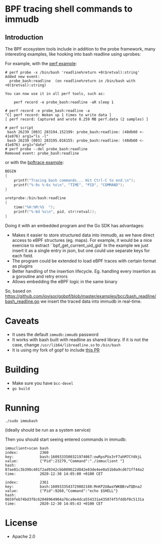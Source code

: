 
# BPF tracing shell commands to immudb

## Introduction

The BPF ecosystem tools include in addition to the probe framework, many interesting examples, like hooking into bash readline using uprobes:

For example, with the [perf example](http://www.brendangregg.com/blog/2016-02-08/linux-ebpf-bcc-uprobes.html):

```console
# perf probe -x /bin/bash 'readline%return +0($retval):string'
Added new event:
  probe_bash:readline  (on readline%return in /bin/bash with +0($retval):string)

You can now use it in all perf tools, such as:

    perf record -e probe_bash:readline -aR sleep 1

# perf record -e probe_bash:readline -a
^C[ perf record: Woken up 1 times to write data ]
[ perf record: Captured and wrote 0.259 MB perf.data (2 samples) ]

# perf script
 bash 26239 [003] 283194.152199: probe_bash:readline: (48db60 <- 41e876) arg1="ls -l"
 bash 26239 [003] 283195.016155: probe_bash:readline: (48db60 <- 41e876) arg1="date"
# perf probe --del probe_bash:readline
Removed event: probe_bash:readline
```

or with the [bpftrace example](https://github.com/iovisor/bpftrace/blob/master/tools/bashreadline.bt):

```c
BEGIN
{
	printf("Tracing bash commands... Hit Ctrl-C to end.\n");
	printf("%-9s %-6s %s\n", "TIME", "PID", "COMMAND");
}

uretprobe:/bin/bash:readline
{
	time("%H:%M:%S  ");
	printf("%-6d %s\n", pid, str(retval));
}
```

Doing it with an embedded program and the Go SDK has advantages:

- Makes it easier to store structured data into immudb, as we have direct access to eBPF structures (eg. maps).
  For example, it would be a nice exercise to extract ``bpf_get_current_uid_gid`
  In the example we just insert it as a single entry in json, but one could use separate keys for each field.
- The program could be extended to load eBPF traces with certain format as plugins
- Better handling of the insertion lifecycle. Eg. handling every insertion as a goroutine and retry errors
- Allows embedding the eBPF logic in the same binary

So, based on https://github.com/iovisor/gobpf/blob/master/examples/bcc/bash_readline/bash_readline.go we insert the traced data into immudb in real-time.

# Caveats

* It uses the default `immudb:immudb` password
* It works with bash built with readline as shared library. If it is not the case, change `/usr/lib64/libreadline.so` to `/bin/bash`
* It is using my fork of gopf to include [this PR](https://github.com/iovisor/gobpf/pull/266)

# Building

* Make sure you have `bcc-devel`
* `go build`

# Running

```
./sudo immubash
```

(ideally should be run as a system service)

Then you should start seeing entered commands in immudb:

```
immuclient>scan bash
index:          2360
key:            bash:1609333500321974067:owRpsPUx3rF7ahM7CYdkjL
value:          {"Pid":23279,"Command":"./immuclient "}
hash:           87ae81c3b398c401f2ad9342cbb089622d842e83de4ee0a51b0a9cd671ff44a2
time:           2020-12-30 14:05:00 +0100 CET

index:          2361
key:            bash:1609333543729802108:MnKP2UAwaYWKBBrwTQDnaJ
value:          {"Pid":9268,"Command":"echo $SHELL"}
hash:           0659feb74bd3f8c62048964904a76ca9e4dca554331a435074f5fddbf0c5131a
time:           2020-12-30 14:05:43 +0100 CET
```

# License

* Apache 2.0
